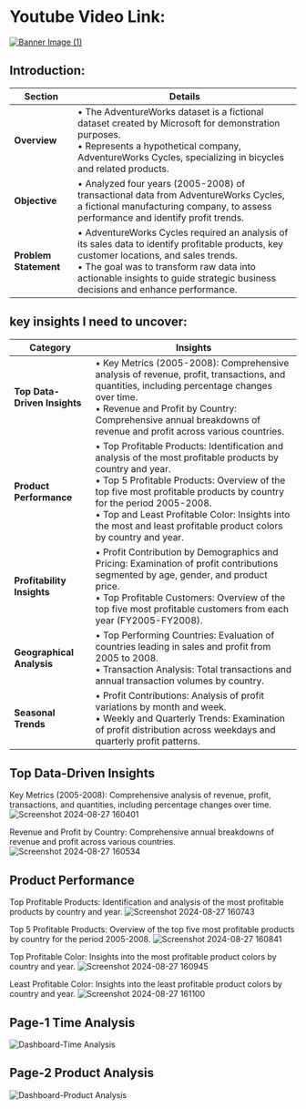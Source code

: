 # Youtube Video Link:  
[![Banner Image (1)](https://github.com/user-attachments/assets/5af07c94-fd70-4098-b485-fb9618fad755)](https://youtu.be/ogY9RI2ljsw)

## Introduction:

| Section           | Details                                                                                                          |
|-------------------|------------------------------------------------------------------------------------------------------------------|
| **Overview**      | • The AdventureWorks dataset is a fictional dataset created by Microsoft for demonstration purposes. <br> • Represents a hypothetical company, AdventureWorks Cycles, specializing in bicycles and related products. |
| **Objective**     | • Analyzed four years (2005-2008) of transactional data from AdventureWorks Cycles, a fictional manufacturing company, to assess performance and identify profit trends. |
| **Problem Statement** | • AdventureWorks Cycles required an analysis of its sales data to identify profitable products, key customer locations, and sales trends. <br> • The goal was to transform raw data into actionable insights to guide strategic business decisions and enhance performance. |
## key insights I need to uncover:


| **Category**             | **Insights**                                                                                                                                   |
|--------------------------|------------------------------------------------------------------------------------------------------------------------------------------------|
| **Top Data-Driven Insights** | • Key Metrics (2005-2008): Comprehensive analysis of revenue, profit, transactions, and quantities, including percentage changes over time. <br> • Revenue and Profit by Country: Comprehensive annual breakdowns of revenue and profit across various countries.   |
| **Product Performance**      | • Top Profitable Products: Identification and analysis of the most profitable products by country and year. <br> • Top 5 Profitable Products: Overview of the top five most profitable products by country for the period 2005-2008. <br> • Top and Least Profitable Color: Insights into the most and least profitable product colors by country and year. |
| **Profitability Insights**   | • Profit Contribution by Demographics and Pricing: Examination of profit contributions segmented by age, gender, and product price. <br> • Top Profitable Customers: Overview of the top five most profitable customers from each year (FY2005-FY2008).   |
| **Geographical Analysis**    | • Top Performing Countries: Evaluation of countries leading in sales and profit from 2005 to 2008. <br> • Transaction Analysis: Total transactions and annual transaction volumes by country.  |
| **Seasonal Trends**          | • Profit Contributions: Analysis of profit variations by month and week. <br> • Weekly and Quarterly Trends: Examination of profit distribution across weekdays and quarterly profit patterns.  |

## Top Data-Driven Insights
Key Metrics (2005-2008): Comprehensive analysis of revenue, profit, transactions, and quantities, including percentage changes over time.
![Screenshot 2024-08-27 160401](https://github.com/user-attachments/assets/a367fe3c-725d-44d9-9b5b-4e2f54e3da53)

Revenue and Profit by Country: Comprehensive annual breakdowns of revenue and profit across various countries.
![Screenshot 2024-08-27 160534](https://github.com/user-attachments/assets/c1ab49e9-85fe-436e-9d2c-4b026fc3af27)

## Product Performance
Top Profitable Products: Identification and analysis of the most profitable products by country and year.
![Screenshot 2024-08-27 160743](https://github.com/user-attachments/assets/07d798f4-b24d-4f20-a108-802cfd38c55c)

Top 5 Profitable Products: Overview of the top five most profitable products by country for the period 2005-2008.
![Screenshot 2024-08-27 160841](https://github.com/user-attachments/assets/5949a58b-a417-470f-a341-9a9a119f5eb6)

Top Profitable Color: Insights into the most profitable product colors by country and year.
![Screenshot 2024-08-27 160945](https://github.com/user-attachments/assets/ad839c7d-08ea-4bab-ac10-eb7d29d9977a)

Least Profitable Color: Insights into the least profitable product colors by country and year.
![Screenshot 2024-08-27 161100](https://github.com/user-attachments/assets/c3a56f89-4082-4cba-b08d-2181f86548e1)






## Page-1 Time Analysis
![Dashboard-Time Analysis](https://github.com/user-attachments/assets/a8fb95c7-a52a-44a0-b8f5-b1e0294a39df)

## Page-2 Product Analysis
![Dashboard-Product Analysis](https://github.com/user-attachments/assets/72bcbb30-6a40-4405-a7d4-a4665c6744e6)
